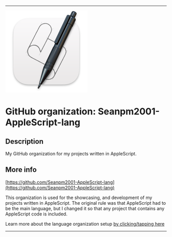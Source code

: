 
***

![AppleScript_Editor_Logo.png failed to load. The file may be missing or corrupt. Check the file path for errors first.](/AdditionalInfo/1/Seanpm2001-AppleScript-lang/AppleScript_Editor_Logo.png)

# GitHub organization: Seanpm2001-AppleScript-lang

## Description

My GitHub organization for my projects written in AppleScript.

## More info

[https://github.com/Seanpm2001-AppleScript-lang](https://github.com/Seanpm2001-AppleScript-lang)

This organization is used for the showcasing, and development of my projects written in AppleScript. The original rule was that AppleScript had to be the main language, but I changed it so that any project that contains any AppleScript code is included.

Learn more about the language organization setup [by clicking/tapping here](/AdditionalInfo/LanguageOrgs/README.md)

***
